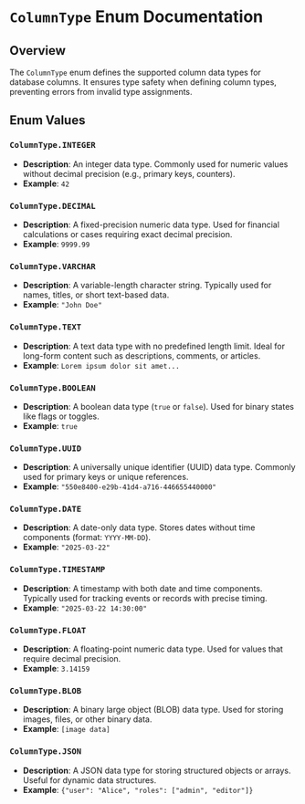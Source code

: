
# `ColumnType` Enum Documentation

## Overview

The `ColumnType` enum defines the supported column data types for database columns. It ensures type safety when defining column types, preventing errors from invalid type assignments.

## Enum Values

### `ColumnType.INTEGER`
- **Description**: An integer data type. Commonly used for numeric values without decimal precision (e.g., primary keys, counters).
- **Example**: `42`

### `ColumnType.DECIMAL`
- **Description**: A fixed-precision numeric data type. Used for financial calculations or cases requiring exact decimal precision.
- **Example**: `9999.99`

### `ColumnType.VARCHAR`
- **Description**: A variable-length character string. Typically used for names, titles, or short text-based data.
- **Example**: `"John Doe"`

### `ColumnType.TEXT`
- **Description**: A text data type with no predefined length limit. Ideal for long-form content such as descriptions, comments, or articles.
- **Example**: `Lorem ipsum dolor sit amet...`

### `ColumnType.BOOLEAN`
- **Description**: A boolean data type (`true` or `false`). Used for binary states like flags or toggles.
- **Example**: `true`

### `ColumnType.UUID`
- **Description**: A universally unique identifier (UUID) data type. Commonly used for primary keys or unique references.
- **Example**: `"550e8400-e29b-41d4-a716-446655440000"`

### `ColumnType.DATE`
- **Description**: A date-only data type. Stores dates without time components (format: `YYYY-MM-DD`).
- **Example**: `"2025-03-22"`

### `ColumnType.TIMESTAMP`
- **Description**: A timestamp with both date and time components. Typically used for tracking events or records with precise timing.
- **Example**: `"2025-03-22 14:30:00"`

### `ColumnType.FLOAT`
- **Description**: A floating-point numeric data type. Used for values that require decimal precision.
- **Example**: `3.14159`

### `ColumnType.BLOB`
- **Description**: A binary large object (BLOB) data type. Used for storing images, files, or other binary data.
- **Example**: `[image data]`

### `ColumnType.JSON`
- **Description**: A JSON data type for storing structured objects or arrays. Useful for dynamic data structures.
- **Example**: `{"user": "Alice", "roles": ["admin", "editor"]}`
